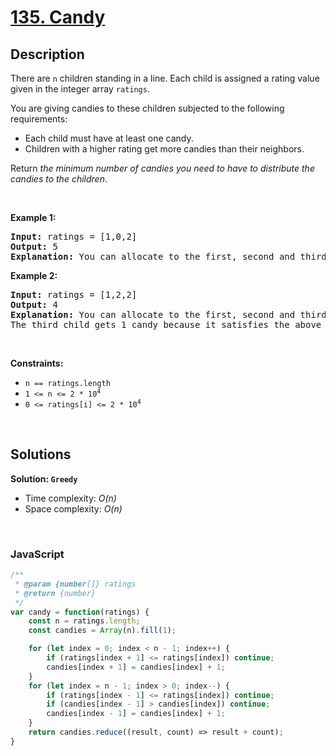 # [135. Candy](https://leetcode.com/problems/candy)

## Description

<div class="elfjS" data-track-load="description_content"><p>There are <code>n</code> children standing in a line. Each child is assigned a rating value given in the integer array <code>ratings</code>.</p>

<p>You are giving candies to these children subjected to the following requirements:</p>

<ul>
	<li>Each child must have at least one candy.</li>
	<li>Children with a higher rating get more candies than their neighbors.</li>
</ul>

<p>Return <em>the minimum number of candies you need to have to distribute the candies to the children</em>.</p>

<p>&nbsp;</p>
<p><strong class="example">Example 1:</strong></p>

<pre><strong>Input:</strong> ratings = [1,0,2]
<strong>Output:</strong> 5
<strong>Explanation:</strong> You can allocate to the first, second and third child with 2, 1, 2 candies respectively.
</pre>

<p><strong class="example">Example 2:</strong></p>

<pre><strong>Input:</strong> ratings = [1,2,2]
<strong>Output:</strong> 4
<strong>Explanation:</strong> You can allocate to the first, second and third child with 1, 2, 1 candies respectively.
The third child gets 1 candy because it satisfies the above two conditions.
</pre>

<p>&nbsp;</p>
<p><strong>Constraints:</strong></p>

<ul>
	<li><code>n == ratings.length</code></li>
	<li><code>1 &lt;= n &lt;= 2 * 10<sup>4</sup></code></li>
	<li><code>0 &lt;= ratings[i] &lt;= 2 * 10<sup>4</sup></code></li>
</ul>
</div>

<p>&nbsp;</p>

## Solutions

**Solution: `Greedy`**
- Time complexity: <em>O(n)</em>
- Space complexity: <em>O(n)</em>

<p>&nbsp;</p>

### **JavaScript**

```js
/**
 * @param {number[]} ratings
 * @return {number}
 */
var candy = function(ratings) {
    const n = ratings.length;
    const candies = Array(n).fill(1);

    for (let index = 0; index < n - 1; index++) {
        if (ratings[index + 1] <= ratings[index]) continue;
        candies[index + 1] = candies[index] + 1;
    }
    for (let index = n - 1; index > 0; index--) {
        if (ratings[index - 1] <= ratings[index]) continue;
        if (candies[index - 1] > candies[index]) continue;
        candies[index - 1] = candies[index] + 1;
    }
    return candies.reduce((result, count) => result + count);
}
```
